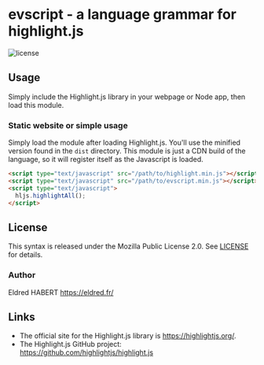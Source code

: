 # evscript - a language grammar for highlight.js

![license](https://badgen.net/badge/license/MPL-2.0/blue)

## Usage

Simply include the Highlight.js library in your webpage or Node app, then load this module.

### Static website or simple usage

Simply load the module after loading Highlight.js.  You'll use the minified version found in the `dist` directory.  This module is just a CDN build of the language, so it will register itself as the Javascript is loaded.

```html
<script type="text/javascript" src="/path/to/highlight.min.js"></script>
<script type="text/javascript" src="/path/to/evscript.min.js"></script>
<script type="text/javascript">
  hljs.highlightAll();
</script>
```

## License

This syntax is released under the Mozilla Public License 2.0. See [LICENSE][1] for details.

### Author

Eldred HABERT <https://eldred.fr/>

## Links

- The official site for the Highlight.js library is <https://highlightjs.org/>.
- The Highlight.js GitHub project: <https://github.com/highlightjs/highlight.js>

[1]: https://github.com/ISSOtm/highlightjs-evscript/blob/master/LICENSE
